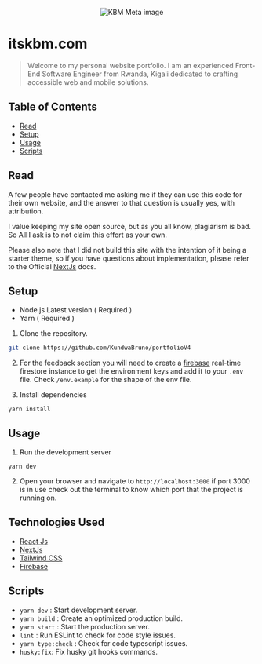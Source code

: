 <p align="center">
  <img src="https://res.cloudinary.com/dxyu6elli/image/upload/v1702290838/meta_ab07nt.png" alt="KBM Meta image" />
</p>

# itskbm.com

> Welcome to my personal website portfolio. I am an experienced Front-End Software Engineer from Rwanda, Kigali dedicated to crafting accessible web and mobile solutions.

## Table of Contents

- [Read](#Read)
- [Setup](#setup)
- [Usage](#usage)
- [Scripts](#Scripts)

## Read

A few people have contacted me asking me if they can use this code for their own website, and the answer to that question is usually yes, with attribution.

I value keeping my site open source, but as you all know, plagiarism is bad. So All I ask is to not claim this effort as your own.

Please also note that I did not build this site with the intention of it being a starter theme, so if you have questions about implementation, please refer to the Official <a href="https://nextjs.org/" target="_blank">NextJs</a> docs.

## Setup

- Node.js Latest version ( Required )
- Yarn ( Required )

1. Clone the repository.

```bash
git clone https://github.com/KundwaBruno/portfolioV4
```

2. For the feedback section you will need to create a <a href='https://console.firebase.google.com/' target="_blank">firebase</a> real-time firestore instance to get the environment keys and add it to your `.env` file. Check `/env.example` for the shape of the env file.

3. Install dependencies

```
yarn install
```

## Usage

1. Run the development server

```
yarn dev
```

2. Open your browser and navigate to `http://localhost:3000` if port 3000 is in use check out the terminal to know which port that the project is running on.

## Technologies Used

- <a href="https://react.dev/" target="_blank">React Js</a>
- <a href="https://nextjs.org/" target="_blank">NextJs</a>
- <a href="https://tailwindcss.com/" target="_blank">Tailwind CSS</a>
- <a href="https://ant.design/" target="_blank">Firebase</a>

## Scripts

- `yarn dev` : Start development server.
- `yarn build` : Create an optimized production build.
- `yarn start` : Start the production server.
- `lint` : Run ESLint to check for code style issues.
- `yarn type:check` : Check for code typescript issues.
- `husky:fix`: Fix husky git hooks commands.
